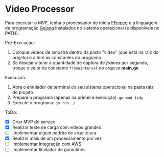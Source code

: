 # Video Processor

Para executar o MVP, tenha o processador de mídia [FFmpeg](https://www.ffmpeg.org/download.html) e a linguagem de programação [Golang](https://go.dev/dl/) instalados no sistema operacional (e disponíveis no PATH).

Pré-Execução:
1. Coloque videos de amostra dentro da pasta "video" (que está na raiz do projeto) e altere as constantes do programa
1. Se desejar alterar a quantidade de captura de _frames_ por segundo, troque o valor da constante `frameInterval` no arquivo **main.go**

Execução:
1. Abra o emulador de terminal do seu sistema operacional na pasta raiz do projeto
1. Prepare o programa (apenas na primeira execução):
	`go mod tidy`
1. Execute o programa:
	`go run ./`

ToDo:
- [x] Criar MVP do serviço
- [x] Realizar teste de carga com vídeos grandes
- [ ] Implementar algum padrão de arquitetura
- [X] Realizar mais de um processamento por vez
- [ ] Implementar integração com AWS
- [ ] Implementar limitador de goroutines
